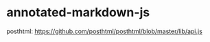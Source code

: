 annotated-markdown-js
======

posthtml: https://github.com/posthtml/posthtml/blob/master/lib/api.js
